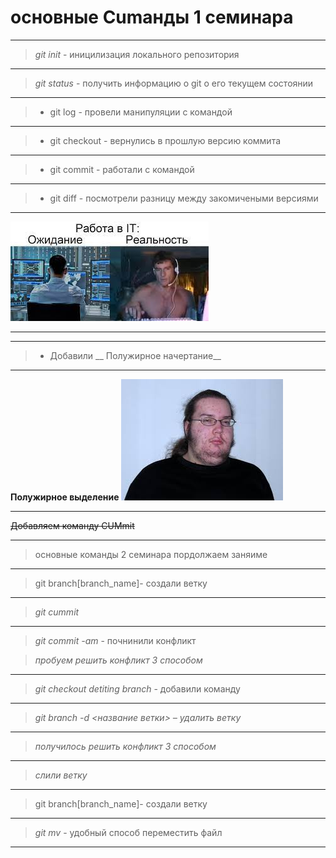 # основные Cumанды 1 семинара
---
> *git init* - иницилизация локального репозитория
---
> *git status* - получить информацию о git о его текущем состоянии
---
> * git log - провели манипуляции с командой 
---
> * git checkout - вернулись в прошлую версию коммита
---
> * git commit - работали с командой 
---
> * git diff - посмотрели разницу между закомичеными версиями
---
![Илючтрация проекта](PIC.jpg)

---

 _______



 > * Добавили  __ Полужирное начертание__

---
 **Полужирное выделение**
 ![Илючтрация проекта](PIC2.jpg)

 
 ---
 ~~Добавляем команду CUMmit~~

 ---

 > основные команды 2 семинара
  пордолжаем заняиме
----
> git branch[branch_name]- создали ветку 
----
> *git cummit*
---
> *git commit -am* - почнинили конфликт

> *пробуем решить конфликт 3 способом*
------
> *git checkout detiting branch* - добавили команду


---
> *git branch -d <название ветки> – удалить ветку* 

---
> *получилось решить конфликт 3 способом*
---
> *слили ветку*
---
> git branch[branch_name]- создали ветку 
---
> *git mv* - удобный способ переместить файл
----
